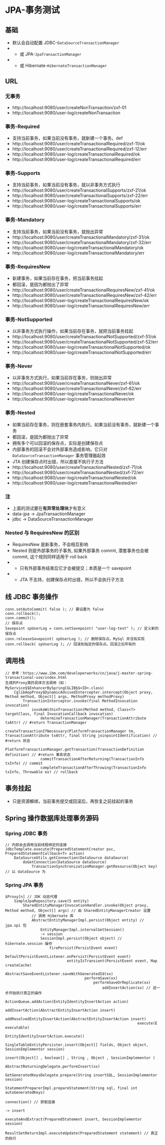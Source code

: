 # JPA-事务测试

## 基础
- 默认会自动配置 JDBC-`DataSourceTransactionManager` 
- - 或 JPA-`JpaTransactionManager` 
- - 或 Hibernate-`HibernateTransactionManager`

## URL

### 无事务
- http://localhost:9080/user/createNonTransaction/zxf-01
- http://localhost:9080/user-log/createNonTransaction

### 事务-Required
- 支持当前事务，如果当前没有事务，就新建一个事务。def
- http://localhost:9080/user/createTransactionalRequired/zxf-11/ok
- http://localhost:9080/user/createTransactionalRequired/zxf-12/err
- http://localhost:9080/user-log/createTransactionalRequired/ok
- http://localhost:9080/user-log/createTransactionalRequired/err

### 事务-Supports
- 支持当前事务，如果当前没有事务，就以非事务方式执行
- http://localhost:9080/user/createTransactionalSupports/zxf-21/ok
- http://localhost:9080/user/createTransactionalSupports/zxf-22/err
- http://localhost:9080/user-log/createTransactionalSupports/ok
- http://localhost:9080/user-log/createTransactionalSupports/err

### 事务-Mandatory
- 支持当前事务，如果当前没有事务，就抛出异常
- http://localhost:9080/user/createTransactionalMandatory/zxf-31/ok
- http://localhost:9080/user/createTransactionalMandatory/zxf-32/err
- http://localhost:9080/user-log/createTransactionalMandatory/ok
- http://localhost:9080/user-log/createTransactionalMandatory/err

### 事务-RequiresNew
- 新建事务，如果当前存在事务，把当前事务挂起
- 都回滚，是因为都抛出了异常
- http://localhost:9080/user/createTransactionalRequiresNew/zxf-41/ok
- http://localhost:9080/user/createTransactionalRequiresNew/zxf-42/err
- http://localhost:9080/user-log/createTransactionalRequiresNew/ok
- http://localhost:9080/user-log/createTransactionalRequiresNew/err

### 事务-NotSupported
- 以非事务方式执行操作，如果当前存在事务，就把当前事务挂起
- http://localhost:9080/user/createTransactionalNotSupported/zxf-51/ok
- http://localhost:9080/user/createTransactionalNotSupported/zxf-52/err
- http://localhost:9080/user-log/createTransactionalNotSupported/ok
- http://localhost:9080/user-log/createTransactionalNotSupported/err

### 事务-Never
- 以非事务方式执行，如果当前存在事务，则抛出异常
- http://localhost:9080/user/createTransactionalNever/zxf-61/ok
- http://localhost:9080/user/createTransactionalNever/zxf-62/err
- http://localhost:9080/user-log/createTransactionalNever/ok
- http://localhost:9080/user-log/createTransactionalNever/err

### 事务-Nested
- 如果当前存在事务，则在嵌套事务内执行。如果当前没有事务，就新建一个事务
- 都回滚，是因为都抛出了异常
- 拥有多个可以回滚的保存点，实际是创建保存点
- 内部事务的回滚不会对外部事务造成影响。它只对 `DataSourceTransactionManager` 事务管理器起效
- JTA 创建保存点时出错，所以直接不执行子方法
- http://localhost:9080/user/createTransactionalNested/zxf-71/ok
- http://localhost:9080/user/createTransactionalNested/zxf-72/err
- http://localhost:9080/user-log/createTransactionalNested/ok
- http://localhost:9080/user-log/createTransactionalNested/err

### 注
- 上面的测试要在**有异常处理块**才有意义
- data-jpa -> JpaTransactionManager
- jdbc -> DataSourceTransactionManager

### Nested 与 RequiresNew 的区别
- RequiresNew 是新事务，不会相互影响
- Nested 则是外部事务的子事务, 如果外部事务 commit, 潜套事务也会被 commit, 这个规则同样适用于 roll back
- - 只有外部事务结束后它才会被提交；本质是一个 savepoint
- - JTA 不支持，创建保存点时出错，所以不会执行子方法

## 线 JDBC 事务操作
```
conn.setAutoCommit( false ); // 要设置为 false
conn.rollback();
conn.commit();
// 保存点
Savepoint spUserLog = conn.setSavepoint( "user-log-test" ); // 定义新的保存点
conn.releaseSavepoint( spUserLog ); // 删除保存点。MySql 并没有实现
conn.rollback( spUserLog ); // 回滚到指定的保存点。回滚之后所有的
```

## 调用栈
```
// 参考：https://www.ibm.com/developerworks/cn/java/j-master-spring-transactional-use/index.html
生成的Proxy类的具体方法调用（如：MyService$$EnhancerBySpringCGLIB$$<ID>.class）
	CglibAopProxy$DynamicAdvisedIntercepter.intercept(Object proxy, Method method, Object[] args, MethodProxy methodProxy) 
		TransactionInterceptor.invoke(final MethodInvocation invocation) 
			invokeWithinTransaction(Method method, Class<?> targetClass, final InvocationCallback invocation)
				determineTransactionManager(TransactionAttribute txAttr) // #return TransactionManager
				createTransactionIfNecessary(PlatformTransactionManager tm, TransactionAttribute txAttr, final String joinpointIdentification) // #return 状态 
					PlatformTransactionManager.getTransaction(TransactionDefinition definition) // #return 事务状态
				commitTransactionAfterReturning(TransactionInfo txInfo) // commit
				completeTransactionAfterThrowing(TransactionInfo txInfo, Throwable ex) // rollback
```

## 事务挂起
- 只是资源解绑，当前事务提交或回滚后，再恢复之前挂起的事务

## Spring 操作数据库处理事务源码
### Spring JDBC 事务
```
// 内部会去调用当前线程绑定的连接
JdbcTemplate.execute(PreparedStatementCreator psc, PreparedStatementCallback<T> action)
	DataSourceUtils.getConnection(DataSource dataSource)
		doGetConnection(DataSource dataSource) 
			TransactionSynchronizationManager.getResource(Object key) // 以 dataSource 为
```
### Spring JPA 事务
```
$Proxy[n] // JDK 动态代理
	SimpleJpaRepository.save(S entity)
		SharedEntityManagerInvocationHandler.invoke(Object proxy, Method method, Object[] args) // 由 SharedEntityManagerCreator 设置
			// 调用 Hibernate 库
			AbstractEntityManagerImpl.persist(Object entity) // jpa.spi 包
				EntityManagerImpl.internalGetSession()
				-> session
				SessionImpl.persist(Object object) // hibernate.session 操作
					firePersist(PersistEvent event) 
						DefaultPersistEventListener.onPersist(PersistEvent event)
							entityIsTransient(PersistEvent event, Map createCache)
								AbstractSaveEventListener.saveWithGeneratedId(xx)
									performSave(xx)
										performSaveOrReplicate(xx)
											addInsertAction(xx) // 这一步开始执行真正的操作
												ActionQueue.addAction(EntityIdentityInsertAction action)
													addInsertAction(AbstractEntityInsertAction insert)
														addResolvedEntityInsertAction(AbstractEntityInsertAction insert)
															execute(E executable) 
																EntityIdentityInsertAction.execute() 
																	SingleTableEntityPersister.insert(Object[] fields, Object object, SessionImplementor session)
																		insert(Object[] , boolean[] , String , Object , SessionImplementor )
																			AbstractReturningDelegate.performInsert(xx)
																				GetGeneratedKeysDelegate.prepare(String insertSQL, SessionImplementor session) 
																					StatementPreparerImpl.prepareStatement(String sql, final int autoGeneratedKeys)
																						connection() // 获取连接
																				-> insert
																				executeAndExtract(PreparedStatement insert, SessionImplementor session)
																					ResultSetReturnImpl.executeUpdate(PreparedStatement statement) // 真正的执行
```